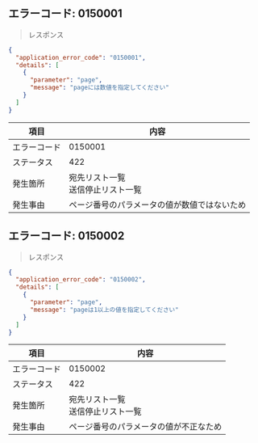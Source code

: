 ## エラーコード: 0150001

> レスポンス

```json
{
  "application_error_code": "0150001",
  "details": [
    {
      "parameter": "page",
      "message": "pageには数値を指定してください"
    }
  ]
}
```

| 項目|内容|
--- | ---
エラーコード|0150001
ステータス|422
発生箇所|宛先リスト一覧<br />送信停止リスト一覧
発生事由|ページ番号のパラメータの値が数値ではないため

## エラーコード: 0150002


> レスポンス

```json
{
  "application_error_code": "0150002",
  "details": [
    {
      "parameter": "page",
      "message": "pageは1以上の値を指定してください"
    }
  ]
}
```

| 項目|内容|
--- | ---
エラーコード|0150002
ステータス|422
発生箇所|宛先リスト一覧<br />送信停止リスト一覧
発生事由|ページ番号のパラメータの値が不正なため

